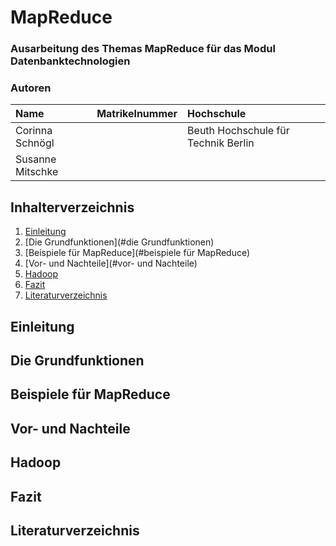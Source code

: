 # MapReduce

### Ausarbeitung des Themas MapReduce für das Modul Datenbanktechnologien

### Autoren

| Name               | Matrikelnummer | Hochschule |
| :----------------- | :------------- | :--------- |
| Corinna Schnögl     |          | Beuth Hochschule für Technik Berlin  |
| Susanne Mitschke |         |   |


## Inhalterverzeichnis
1. [Einleitung](#einleitung)
2. [Die Grundfunktionen](#die Grundfunktionen)
3. [Beispiele für MapReduce](#beispiele für MapReduce)
4. [Vor- und Nachteile](#vor- und Nachteile)
5. [Hadoop](#hadoop)
6. [Fazit](#fazit)
7. [Literaturverzeichnis](#literaturverzeichnis)


## Einleitung



## Die Grundfunktionen



## Beispiele für MapReduce

## Vor- und Nachteile

## Hadoop



## Fazit



## Literaturverzeichnis
